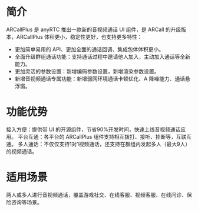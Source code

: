 # 简介
ARCallPlus 是 anyRTC 推出一款新的音视频通话 UI 组件，是 ARCall 的升级版本，ARCallPlus 体积更小，稳定性更好，也支持更多特性：
- 更加简单易用的 API、更加全面的通话回调、集成包体体积更小。
- 全面升级群组通话功能：支持通话过程中邀请他人加入，主动加入通话等全新能力。
- 更加灵活的参数设置：新增编码参数设置，新增渲染参数设置。
- 新增音视频通话专属功能：新增弱网环境通话卡顿优化、A 降噪能力、通话悬浮窗。

# 功能优势
接入方便：提供带 UI 的开源组件，节省90%开发时间，快速上线音视频通话应用。
平台互通：各平台的 ARCallPlus 组件支持相互拨打、接听、挂断等，互联互通。
多人通话：不仅仅支持1对1视频通话，还支持在群组内发起多人（最大9人）的视频通话。

# 适用场景
两人或多人进行音视频通话，覆盖游戏社交、在线客服、视频客服、在线问诊、保险咨询等场景。
